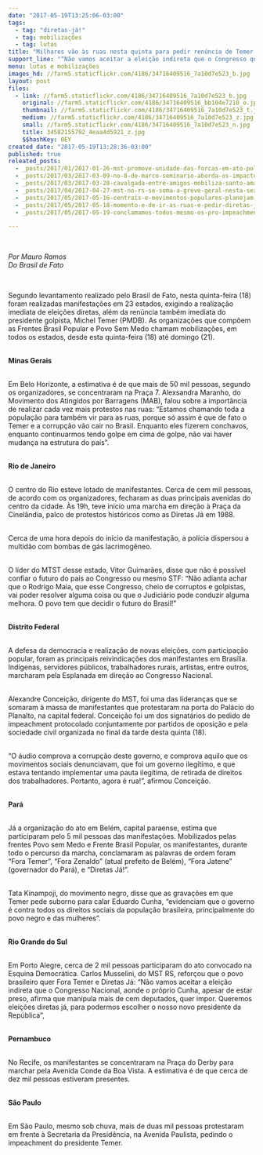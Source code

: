 ```yaml
---
date: "2017-05-19T13:25:06-03:00"
tags:
  - tag: "diretas-já!"
  - tag: mobilizações
  - tag: lutas
title: "Milhares vão às ruas nesta quinta para pedir renúncia de Temer e Diretas Já!"
support_line: "“Não vamos aceitar a eleição indireta que o Congresso quer impor”, diz dirigente do MST"
menu: lutas e mobilizações
images_hd: //farm5.staticflickr.com/4186/34716409516_7a10d7e523_b.jpg
layout: post
files:
  - link: //farm5.staticflickr.com/4186/34716409516_7a10d7e523_b.jpg
    original: //farm5.staticflickr.com/4186/34716409516_bb104e7210_o.jpg
    thumbnail: //farm5.staticflickr.com/4186/34716409516_7a10d7e523_t.jpg
    medium: //farm5.staticflickr.com/4186/34716409516_7a10d7e523_z.jpg
    small: //farm5.staticflickr.com/4186/34716409516_7a10d7e523_n.jpg
    title: 34582155792_4eaa4d5921_z.jpg
    $$hashKey: 0EY
created_date: "2017-05-19T13:28:36-03:00"
published: true
releated_posts:
  - _posts/2017/01/2017-01-26-mst-promove-unidade-das-forcas-em-ato-politico-no-ceara.md
  - _posts/2017/03/2017-03-09-no-8-de-marco-seminario-aborda-os-impactos-da-reforma-da-previdencia-na-vida-das-mulheres-usem-em-nosso-veiculos.md
  - _posts/2017/03/2017-03-28-cavalgada-entre-amigos-mobiliza-santo-amaro-no-reconcavo-baiano.md
  - _posts/2017/04/2017-04-27-mst-no-rs-se-soma-a-greve-geral-nesta-sexta-feira.md
  - _posts/2017/05/2017-05-16-centrais-e-movimentos-populares-planejam-ocupar-brasilia-contra-reformas.md
  - _posts/2017/05/2017-05-18-momento-e-de-ir-as-ruas-e-pedir-diretas-ja-diz-mst-acompanhe-agenda-de-atos.md
  - _posts/2017/05/2017-05-19-conclamamos-todos-mesmo-os-pro-impeachment-a-ir-as-ruas-dizem-frentes-populares.md

---
```

<p>&nbsp;</p>

<p><em>Por Mauro Ramos&nbsp;<br />
Do Brasil de Fato&nbsp;</em></p>

<p>&nbsp;</p>

<p>Segundo levantamento realizado pelo Brasil de Fato, nesta quinta-feira (18) foram realizadas manifesta&ccedil;&otilde;es em 23 estados, exigindo a realiza&ccedil;&atilde;o imediata de elei&ccedil;&otilde;es diretas, al&eacute;m da ren&uacute;ncia tamb&eacute;m imediata do presidente golpista, Michel Temer (PMDB). As organiza&ccedil;&otilde;es que comp&otilde;em as Frentes Brasil Popular e Povo Sem Medo chamam mobiliza&ccedil;&otilde;es, em todos os estados, desde esta quinta-feira (18) at&eacute; domingo (21).</p>

<p><br />
<strong>Minas Gerais</strong></p>

<p><br />
Em Belo Horizonte, a estimativa &eacute; de que mais de 50 mil pessoas, segundo os organizadores, se concentraram na Pra&ccedil;a 7. Alexsandra Maranho, do Movimento dos Atingidos por Barragens (MAB), falou sobre a import&acirc;ncia de realizar cada vez mais protestos nas ruas: &ldquo;Estamos chamando toda a popula&ccedil;&atilde;o para tamb&eacute;m vir para as ruas, porque s&oacute; assim &eacute; que de fato o Temer e a corrup&ccedil;&atilde;o v&atilde;o cair no Brasil. Enquanto eles fizerem conchavos, enquanto continuarmos tendo golpe em cima de golpe, n&atilde;o vai haver mudan&ccedil;a na estrutura do pa&iacute;s&rdquo;.</p>

<p><br />
<strong>Rio de Janeiro</strong></p>

<p><br />
O centro do Rio esteve lotado de manifestantes. Cerca de cem mil pessoas, de acordo com os organizadores, fecharam as duas principais avenidas do centro da cidade. &Agrave;s 19h, teve in&iacute;cio uma marcha em dire&ccedil;&atilde;o &agrave; Pra&ccedil;a da Cinel&acirc;ndia, palco de protestos hist&oacute;ricos como as Diretas J&aacute; em 1988.</p>

<p><br />
Cerca de uma hora depois do in&iacute;cio da manifesta&ccedil;&atilde;o, a pol&iacute;cia dispersou a multid&atilde;o com bombas de g&aacute;s lacrimog&ecirc;neo.</p>

<p><br />
O l&iacute;der do MTST desse estado, Vitor Guimar&atilde;es, disse que n&atilde;o &eacute; poss&iacute;vel confiar o futuro do pa&iacute;s ao Congresso ou mesmo STF: &ldquo;N&atilde;o adianta achar que o Rodrigo Maia, que esse Congresso, cheio de corruptos e golpistas, vai poder resolver alguma coisa ou que o Judici&aacute;rio pode conduzir alguma melhora. O povo tem que decidir o futuro do Brasil!&rdquo;</p>

<p><br />
<strong>Distrito Federal</strong></p>

<p><br />
A defesa da democracia e realiza&ccedil;&atilde;o de novas elei&ccedil;&otilde;es, com participa&ccedil;&atilde;o popular, foram as principais reivindica&ccedil;&otilde;es dos manifestantes em Bras&iacute;lia. Ind&iacute;genas, servidores p&uacute;blicos, trabalhadores rurais, artistas, entre outros, marcharam pela Esplanada em dire&ccedil;&atilde;o ao Congresso Nacional.</p>

<p><br />
Alexandre Concei&ccedil;&atilde;o, dirigente do MST, foi uma das lideran&ccedil;as que se somaram &agrave; massa de manifestantes que protestaram na porta do Pal&aacute;cio do Planalto, na capital federal. Concei&ccedil;&atilde;o foi um dos signat&aacute;rios do pedido de impeachment protocolado conjuntamente por partidos de oposi&ccedil;&atilde;o e pela sociedade civil organizada no final da tarde desta quinta (18).</p>

<p><br />
&ldquo;O &aacute;udio comprova a corrup&ccedil;&atilde;o deste governo, e comprova aquilo que os movimentos sociais denunciavam, que foi um governo ileg&iacute;timo, e que estava tentando implementar uma pauta ileg&iacute;tima, de retirada de direitos dos trabalhadores. Portanto, agora &eacute; rua!&rdquo;, afirmou Concei&ccedil;&atilde;o.</p>

<p><br />
<strong>Par&aacute;</strong></p>

<p><br />
J&aacute; a organiza&ccedil;&atilde;o do ato em Bel&eacute;m, capital paraense, estima que participaram pelo 5 mil pessoas das manifesta&ccedil;&otilde;es. Mobilizados pelas frentes Povo sem Medo e Frente Brasil Popular, os manifestantes, durante todo o percurso da marcha, conclamaram as palavras de ordem foram &ldquo;Fora Temer&rdquo;, &ldquo;Fora Zenaldo&rdquo; (atual prefeito de Bel&eacute;m), &ldquo;Fora Jatene&rdquo; (governador do Par&aacute;), e &ldquo;Diretas J&aacute;!&rdquo;.</p>

<p><br />
Tata Kinampoji, do movimento negro, disse que as grava&ccedil;&otilde;es em que Temer pede suborno para calar Eduardo Cunha, &ldquo;evidenciam que o governo &eacute; contra todos os direitos sociais da popula&ccedil;&atilde;o brasileira, principalmente do povo negro e das mulheres&rdquo;.</p>

<p><br />
<strong>Rio Grande do Sul</strong></p>

<p><br />
Em Porto Alegre, cerca de 2 mil pessoas participaram do ato convocado na Esquina Democr&aacute;tica. Carlos Musselini, do MST RS, refor&ccedil;ou que o povo brasileiro quer Fora Temer e Diretas J&aacute;: &ldquo;N&atilde;o vamos aceitar a elei&ccedil;&atilde;o indireta que o Congresso Nacional, aonde o pr&oacute;prio Cunha, apesar de estar preso, afirma que manipula mais de cem deputados, quer impor. Queremos elei&ccedil;&otilde;es diretas j&aacute;, para podermos escolher o nosso novo presidente da Rep&uacute;blica&rdquo;,</p>

<p><br />
<strong>Pernambuco</strong></p>

<p><br />
No Recife, os manifestantes se concentraram na Pra&ccedil;a do Derby para marchar pela Avenida Conde da Boa Vista. A estimativa &eacute; de que cerca de dez mil pessoas estiveram presentes.</p>

<p><br />
<strong>S&atilde;o Paulo</strong></p>

<p><br />
Em S&atilde;o Paulo, mesmo sob chuva, mais de duas mil pessoas protestaram em frente &agrave; Secretaria da Presid&ecirc;ncia, na Avenida Paulista, pedindo o impeachment do presidente Temer.</p>
